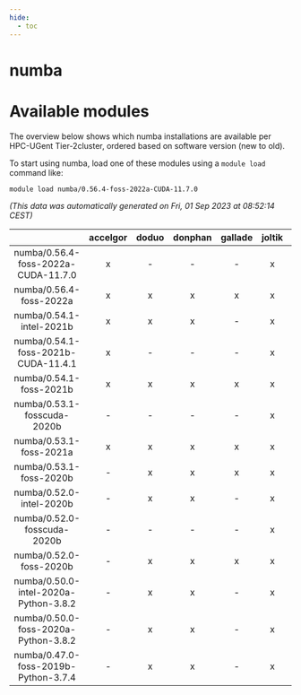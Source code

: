 ```yaml
---
hide:
  - toc
---
```


numba
=====

# Available modules


The overview below shows which numba installations are available per HPC-UGent Tier-2cluster, ordered based on software version (new to old).

To start using numba, load one of these modules using a `module load` command like:

```shell
module load numba/0.56.4-foss-2022a-CUDA-11.7.0
```

*(This data was automatically generated on Fri, 01 Sep 2023 at 08:52:14 CEST)*  

| |accelgor|doduo|donphan|gallade|joltik|skitty|swalot|victini|
| :---: | :---: | :---: | :---: | :---: | :---: | :---: | :---: | :---: |
|numba/0.56.4-foss-2022a-CUDA-11.7.0|x|-|-|-|x|-|-|-|
|numba/0.56.4-foss-2022a|x|x|x|x|x|x|x|x|
|numba/0.54.1-intel-2021b|x|x|x|-|x|x|x|x|
|numba/0.54.1-foss-2021b-CUDA-11.4.1|x|-|-|-|x|-|-|-|
|numba/0.54.1-foss-2021b|x|x|x|x|x|x|x|x|
|numba/0.53.1-fosscuda-2020b|-|-|-|-|x|-|-|-|
|numba/0.53.1-foss-2021a|x|x|x|x|x|x|x|x|
|numba/0.53.1-foss-2020b|-|x|x|x|x|x|x|x|
|numba/0.52.0-intel-2020b|-|x|x|-|x|x|x|x|
|numba/0.52.0-fosscuda-2020b|-|-|-|-|x|-|-|-|
|numba/0.52.0-foss-2020b|-|x|x|x|x|x|x|x|
|numba/0.50.0-intel-2020a-Python-3.8.2|-|x|x|-|x|x|x|x|
|numba/0.50.0-foss-2020a-Python-3.8.2|-|x|x|-|x|x|x|x|
|numba/0.47.0-foss-2019b-Python-3.7.4|-|x|x|-|x|x|-|x|
